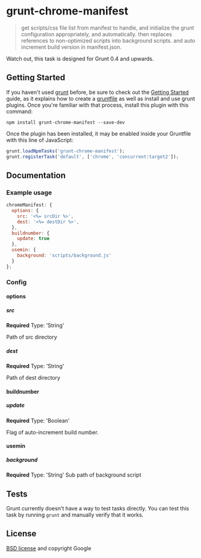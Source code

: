 # grunt-chrome-manifest

> get scripts/css file list from manifest to handle, and initialize the grunt configuration appropriately, and automatically. then replaces references to non-optimized scripts into background scripts. and auto increment build version in manifest.json.

Watch out, this task is designed for Grunt 0.4 and upwards.

## Getting Started
If you haven't used [grunt][] before, be sure to check out the [Getting Started][] guide, as it explains how to create a [gruntfile][Getting Started] as well as install and use grunt plugins. Once you're familiar with that process, install this plugin with this command:

```shell
npm install grunt-chrome-manifest --save-dev
```

Once the plugin has been installed, it may be enabled inside your Gruntfile with this line of JavaScript:

```js
grunt.loadNpmTasks('grunt-chrome-manifest');
grunt.registerTask('default', ['chrome', 'concurrent:target2']);
```


[grunt]: http://gruntjs.com/
[Getting Started]: https://github.com/gruntjs/grunt/blob/devel/docs/getting_started.md

## Documentation

### Example usage
```javascript
chromeManifest: {
  options: {
    src: '<%= srcDir %>',
    dest: '<%= destDir %>',
  },
  buildnumber: {
    update: true
  },
  usemin: {
    background: 'scripts/background.js'
  }
};
```

### Config
#### options
##### src
**Required**
Type: 'String'

Path of src directory

##### dest
**Required**
Type: 'String'

Path of dest directory

#### buildnumber
##### update
**Required**
Type: 'Boolean'

Flag of auto-increment build number.

#### usemin
##### background
**Required**
Type: 'String'
Sub path of background script

## Tests

Grunt currently doesn't have a way to test tasks directly. You can test this task by running `grunt` and manually verify that it works.

## License

[BSD license](http://opensource.org/licenses/bsd-license.php) and copyright Google

